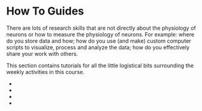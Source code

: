 # How To Guides

There are lots of research skills that are not directly about the physiology of neurons or how to measure the physiology of neurons. For example: where do you store data and how; how do you use (and make) custom computer scripts to visualize, process and analyze the data; how do you effectively share your work with others.  

This section contains tutorials for all the little logistical bits surrounding the weekly activities in this course. 

- [](../howto/Python-Introduction-Coding-Light.ipynb)
- [](../howto/Executable-Notebooks.ipynb)
- [](../howto/Response-Notebooks.ipynb)
- [](../howto/NiUSB-6211.md)
